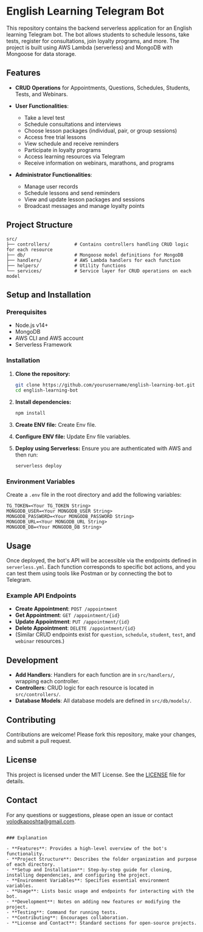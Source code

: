 # English Learning Telegram Bot

This repository contains the backend serverless application for an English learning Telegram bot. The bot allows students to schedule lessons, take tests, register for consultations, join loyalty programs, and more. The project is built using AWS Lambda (serverless) and MongoDB with Mongoose for data storage.

## Features

- **CRUD Operations** for Appointments, Questions, Schedules, Students, Tests, and Webinars.
- **User Functionalities**:

  - Take a level test
  - Schedule consultations and interviews
  - Choose lesson packages (individual, pair, or group sessions)
  - Access free trial lessons
  - View schedule and receive reminders
  - Participate in loyalty programs
  - Access learning resources via Telegram
  - Receive information on webinars, marathons, and programs

- **Administrator Functionalities**:
  - Manage user records
  - Schedule lessons and send reminders
  - View and update lesson packages and sessions
  - Broadcast messages and manage loyalty points

## Project Structure

```
src/
├── controllers/         # Contains controllers handling CRUD logic for each resource
├── db/                  # Mongoose model definitions for MongoDB
├── handlers/            # AWS Lambda handlers for each function
├── helpers/             # Utility functions
└── services/            # Service layer for CRUD operations on each model
```

## Setup and Installation

### Prerequisites

- Node.js v14+
- MongoDB
- AWS CLI and AWS account
- Serverless Framework

### Installation

1. **Clone the repository:**

   ```bash
   git clone https://github.com/yourusername/english-learning-bot.git
   cd english-learning-bot
   ```

1. **Install dependencies:**

   ```bash
   npm install
   ```

1. **Create ENV file:** Create Env file.
1. **Configure ENV file:** Update Env file variables.

1. **Deploy using Serverless:**
   Ensure you are authenticated with AWS and then run:
   ```bash
   serverless deploy
   ```

### Environment Variables

Create a `.env` file in the root directory and add the following variables:

```
TG_TOKEN=<Your TG_TOKEN String>
MONGODB_USER=<Your MONGODB_USER String>
MONGODB_PASSWORD=<Your MONGODB_PASSWORD String>
MONGODB_URL=<Your MONGODB_URL String>
MONGODB_DB=<Your MONGODB_DB String>
```

## Usage

Once deployed, the bot's API will be accessible via the endpoints defined in `serverless.yml`. Each function corresponds to specific bot actions, and you can test them using tools like Postman or by connecting the bot to Telegram.

### Example API Endpoints

- **Create Appointment**: `POST /appointment`
- **Get Appointment**: `GET /appointment/{id}`
- **Update Appointment**: `PUT /appointment/{id}`
- **Delete Appointment**: `DELETE /appointment/{id}`
- (Similar CRUD endpoints exist for `question`, `schedule`, `student`, `test`, and `webinar` resources.)

## Development

- **Add Handlers**: Handlers for each function are in `src/handlers/`, wrapping each controller.
- **Controllers**: CRUD logic for each resource is located in `src/controllers/`.
- **Database Models**: All database models are defined in `src/db/models/`.

## Contributing

Contributions are welcome! Please fork this repository, make your changes, and submit a pull request.

## License

This project is licensed under the MIT License. See the [LICENSE](LICENSE) file for details.

## Contact

For any questions or suggestions, please open an issue or contact [volodkaposhta@gmail.com](volodkaposhta@gmail.com).

```

### Explanation

- **Features**: Provides a high-level overview of the bot's functionality.
- **Project Structure**: Describes the folder organization and purpose of each directory.
- **Setup and Installation**: Step-by-step guide for cloning, installing dependencies, and configuring the project.
- **Environment Variables**: Specifies essential environment variables.
- **Usage**: Lists basic usage and endpoints for interacting with the bot.
- **Development**: Notes on adding new features or modifying the project.
- **Testing**: Command for running tests.
- **Contributing**: Encourages collaboration.
- **License and Contact**: Standard sections for open-source projects.
```
